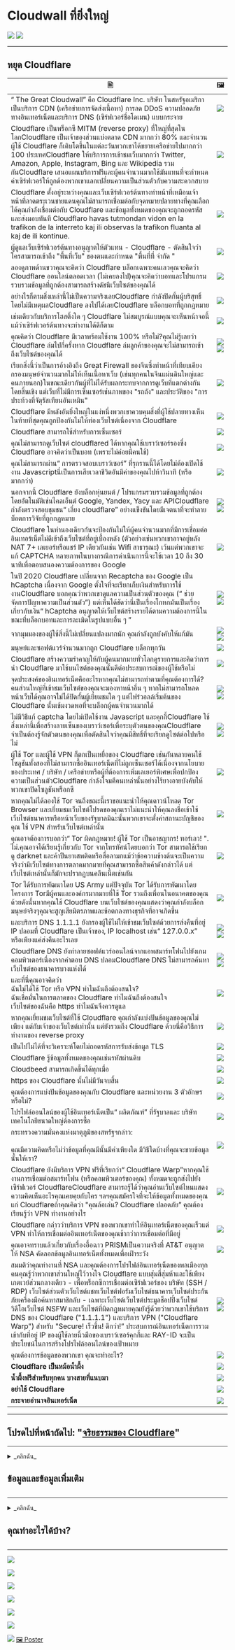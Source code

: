 # Cloudwall ที่ยิ่งใหญ่


![](../image/itsreallythatbad.jpg)
![](../image/telegram/c81238387627b4bfd3dcd60f56d41626.jpg)

---


## หยุด Cloudflare


|  🖹  |  🖼 |
| --- | --- |
|  “ The Great Cloudwall” คือ Cloudflare Inc. บริษัท ในสหรัฐอเมริกาเป็นบริการ CDN (เครือข่ายการจัดส่งเนื้อหา) การลด DDoS ความปลอดภัยทางอินเทอร์เน็ตและบริการ DNS (เซิร์ฟเวอร์ชื่อโดเมน) แบบกระจาย  |  ![](../image/cloudflaredearuser.jpg) |
|  Cloudflare เป็นพร็อกซี MITM (reverse proxy) ที่ใหญ่ที่สุดในโลกCloudflare เป็นเจ้าของส่วนแบ่งตลาด CDN มากกว่า 80% และจำนวนผู้ใช้ Cloudflare ก็เติบโตขึ้นในแต่ละวันพวกเขาได้ขยายเครือข่ายไปมากกว่า 100 ประเทศCloudflare ให้บริการการเข้าชมเว็บมากกว่า Twitter, Amazon, Apple, Instagram, Bing และ Wikipedia รวมกันCloudflare เสนอแผนบริการฟรีและผู้คนจำนวนมากใช้มันแทนที่จะกำหนดค่าเซิร์ฟเวอร์ให้ถูกต้องพวกเขาแลกเปลี่ยนความเป็นส่วนตัวกับความสะดวกสบาย  |  ![](../image/cfmarketshare.jpg)  |
|  Cloudflare ตั้งอยู่ระหว่างคุณและเว็บเซิร์ฟเวอร์ต้นทางทำหน้าที่เหมือนเจ้าหน้าที่ลาดตระเวนชายแดนคุณไม่สามารถเชื่อมต่อกับจุดหมายปลายทางที่คุณเลือกได้คุณกำลังเชื่อมต่อกับ Cloudflare และข้อมูลทั้งหมดของคุณจะถูกถอดรหัสและส่งมอบทันที Cloudflaro havas tutmondan vidon en la trafikon de la interreto kaj ili observas la trafikon fluanta al kaj de ili kontinue. |  ![](../image/border_patrol.jpg)  |
|  ผู้ดูแลเว็บเซิร์ฟเวอร์ต้นทางอนุญาตให้ตัวแทน - Cloudflare - ตัดสินใจว่าใครสามารถเข้าถึง "พื้นที่เว็บ" ของตนและกำหนด "พื้นที่ที่ จำกัด "  |  ![](../image/usershoulddecide.jpg)  |
|  ลองดูภาพด้านขวาคุณจะคิดว่า Cloudflare บล็อกเฉพาะคนเลวคุณจะคิดว่า Cloudflare ออนไลน์ตลอดเวลา (ไม่เคยลงไป)คุณจะคิดว่าบอทและโปรแกรมรวบรวมข้อมูลที่ถูกต้องสามารถสร้างดัชนีเว็บไซต์ของคุณได้  |  ![](../image/howcfwork.jpg)  |
|  อย่างไรก็ตามสิ่งเหล่านี้ไม่เป็นความจริงเลยCloudflare กำลังปิดกั้นผู้บริสุทธิ์โดยไม่มีเหตุผลCloudflare ลงไปได้เลยCloudflare บล็อกบอทที่ถูกกฎหมาย  |  ![](../image/cfdowncfcom.jpg)  |
|  เช่นเดียวกับบริการโฮสติ้งใด ๆ Cloudflare ไม่สมบูรณ์แบบคุณจะเห็นหน้าจอนี้แม้ว่าเซิร์ฟเวอร์ต้นทางจะทำงานได้ดีก็ตาม  |  ![](../image/cfdown2019.jpg) |
|  คุณคิดว่า Cloudflare มีเวลาพร้อมใช้งาน 100% หรือไม่?คุณไม่รู้เลยว่า Cloudflare ล่มไปกี่ครั้งหาก Cloudflare ล่มลูกค้าของคุณจะไม่สามารถเข้าถึงเว็บไซต์ของคุณได้ | ![](../image/cloudflareinternalerror.jpg)<br>![](../image/cloudflareoutage-2020.jpg) |
|  เรียกสิ่งนี้ว่าเป็นการอ้างอิงถึง Great Firewall ของจีนซึ่งทำหน้าที่เทียบเคียงกรองมนุษย์จำนวนมากไม่ให้เห็นเนื้อหาเว็บ (เช่นทุกคนในจีนแผ่นดินใหญ่และคนภายนอก)ในขณะเดียวกันผู้ที่ไม่ได้รับผลกระทบจากการดูเว็บที่แตกต่างกันโดยสิ้นเชิง แต่เว็บที่ไม่มีการเซ็นเซอร์เช่นภาพของ "รถถัง" และประวัติของ "การประท้วงที่จัตุรัสเทียนอันเหมิน" | ![](../image/cloudflarechina.jpg)  |
|  Cloudflare มีพลังอันยิ่งใหญ่ในแง่หนึ่งพวกเขาควบคุมสิ่งที่ผู้ใช้ปลายทางเห็นในท้ายที่สุดคุณถูกป้องกันไม่ให้ท่องเว็บไซต์เนื่องจาก Cloudflare | ![](../image/onemorestep.jpg) |
|  Cloudflare สามารถใช้สำหรับการเซ็นเซอร์ | ![](../image/accdenied.jpg) |
|  คุณไม่สามารถดูเว็บไซต์ cloudflared ได้หากคุณใช้เบราว์เซอร์รองซึ่ง Cloudflare อาจคิดว่าเป็นบอท (เพราะไม่ค่อยมีคนใช้) | ![](../image/cfublock.jpg) |
|  คุณไม่สามารถผ่าน“ การตรวจสอบเบราว์เซอร์” ที่รุกรานนี้ได้โดยไม่ต้องเปิดใช้งาน Javascriptนี่เป็นการเสียเวลาชีวิตอันมีค่าของคุณไปห้าวินาที (หรือมากกว่า) | ![](../image/omsjsck.jpg) |
|  นอกจากนี้ Cloudflare ยังบล็อกหุ่นยนต์ / โปรแกรมรวบรวมข้อมูลที่ถูกต้องโดยอัตโนมัติเช่นไคลเอ็นต์ Google, Yandex, Yacy และ APICloudflare กำลังตรวจสอบชุมชน“ เลี่ยง cloudflare” อย่างแข็งขันโดยมีเจตนาที่จะทำลายบ็อตการวิจัยที่ถูกกฎหมาย | ![](../image/cftestgoogle.jpg)<br>![](../image/htmlalertcloudflare2.jpg) |
|  Cloudflare ในทำนองเดียวกันจะป้องกันไม่ให้ผู้คนจำนวนมากที่มีการเชื่อมต่ออินเทอร์เน็ตไม่ดีเข้าถึงเว็บไซต์ที่อยู่เบื้องหลัง (ตัวอย่างเช่นพวกเขาอาจอยู่หลัง NAT 7+ เลเยอร์หรือแชร์ IP เดียวกันเช่น Wifi สาธารณะ) เว้นแต่พวกเขาจะแก้ CAPTCHA หลายภาพในบางกรณีการดำเนินการนี้จะใช้เวลา 10 ถึง 30 นาทีเพื่อตอบสนองความต้องการของ Google | ![](../image/googlerecaptcha.jpg) |
|  ในปี 2020 Cloudflare เปลี่ยนจาก Recaptcha ของ Google เป็น hCaptcha เนื่องจาก Google ตั้งใจที่จะเรียกเก็บเงินสำหรับการใช้งานCloudflare บอกคุณว่าพวกเขาดูแลความเป็นส่วนตัวของคุณ (“ ช่วยจัดการปัญหาความเป็นส่วนตัว”) แต่เห็นได้ชัดว่านี่เป็นเรื่องโกหกมันเป็นเรื่องเกี่ยวกับเงิน“ hCaptcha อนุญาตให้เว็บไซต์สร้างรายได้ตามความต้องการนี้ในขณะที่บล็อกบอทและการละเมิดในรูปแบบอื่น ๆ ” | ![](../image/fedup_fucking_hcaptcha.jpg)<br>![](../image/hcaptchablockchain.jpg) |
|  จากมุมมองของผู้ใช้สิ่งนี้ไม่เปลี่ยนแปลงมากนัก คุณกำลังถูกบังคับให้แก้มัน | ![](../image/hcaptcha_abrv.jpg)<br>![](../image/hcaptcha_chrome.jpg) |
|  มนุษย์และซอฟต์แวร์จำนวนมากถูก Cloudflare บล็อกทุกวัน | ![](../image/omsnote.jpg) |
|  Cloudflare สร้างความรำคาญให้กับผู้คนมากมายทั่วโลกดูรายการและคิดว่าการนำ Cloudflare มาใช้บนไซต์ของคุณนั้นดีต่อประสบการณ์ของผู้ใช้หรือไม่ |  ![](../image/omsstream.jpg) |
|  จุดประสงค์ของอินเทอร์เน็ตคืออะไรหากคุณไม่สามารถทำตามที่คุณต้องการได้?คนส่วนใหญ่ที่เข้าชมเว็บไซต์ของคุณจะมองหาหน้าอื่น ๆ หากไม่สามารถโหลดหน้าเว็บได้คุณอาจไม่ได้ปิดกั้นผู้เยี่ยมชมใด ๆ แต่ไฟร์วอลล์เริ่มต้นของ Cloudflare นั้นเข้มงวดพอที่จะบล็อกผู้คนจำนวนมากได้ | ![](../image/omsdroid.jpg)<br>![](../image/omsappl.jpg) |
|  ไม่มีวิธีแก้ captcha โดยไม่เปิดใช้งาน Javascript และคุกกี้Cloudflare ใช้สิ่งเหล่านี้เพื่อสร้างลายเซ็นของเบราว์เซอร์เพื่อระบุตัวตนของคุณCloudflare จำเป็นต้องรู้จักตัวตนของคุณเพื่อตัดสินใจว่าคุณมีสิทธิ์ที่จะเรียกดูไซต์ต่อไปหรือไม่ | ![](../image/cferr1010bsig.jpg)<br>![](../image/omsredjs.jpg) |
|  ผู้ใช้ Tor และผู้ใช้ VPN ก็ตกเป็นเหยื่อของ Cloudflare เช่นกันหลายคนใช้โซลูชันทั้งสองที่ไม่สามารถซื้ออินเทอร์เน็ตที่ไม่ถูกเซ็นเซอร์ได้เนื่องจากนโยบายของประเทศ / บริษัท / เครือข่ายหรือผู้ที่ต้องการเพิ่มเลเยอร์พิเศษเพื่อปกป้องความเป็นส่วนตัวCloudflare กำลังโจมตีคนเหล่านั้นอย่างไร้ยางอายบังคับให้พวกเขาปิดโซลูชันพร็อกซี | ![](../image/banvpn2.jpg) |
|  หากคุณไม่ได้ลองใช้ Tor จนถึงขณะนี้เราขอแนะนำให้คุณดาวน์โหลด Tor Browser และเยี่ยมชมเว็บไซต์โปรดของคุณเราไม่แนะนำให้คุณลงชื่อเข้าใช้เว็บไซต์ธนาคารหรือหน้าเว็บของรัฐบาลมิฉะนั้นพวกเขาจะตั้งค่าสถานะบัญชีของคุณ ใช้ VPN สำหรับเว็บไซต์เหล่านั้น | ![](../image/banvpn.jpg) |
|  คุณอาจต้องการบอกว่า“ Tor ผิดกฎหมาย! ผู้ใช้ Tor เป็นอาชญากร! ทอร์เลว! ". ไม่.คุณอาจได้เรียนรู้เกี่ยวกับ Tor จากโทรทัศน์โดยบอกว่า Tor สามารถใช้เรียกดู darknet และค้าปืนยาเสพติดหรือสื่อลามกแม้ว่าข้อความข้างต้นจะเป็นความจริงว่ามีเว็บไซต์ทางการตลาดมากมายที่คุณสามารถซื้อสินค้าดังกล่าวได้ แต่เว็บไซต์เหล่านั้นก็มักจะปรากฏบนคลีนเน็ตเช่นกัน  | ![](../image/whousetor.jpg) |
|  Tor ได้รับการพัฒนาโดย US Army แต่ปัจจุบัน Tor ได้รับการพัฒนาโดยโครงการ Torมีผู้คนและองค์กรมากมายที่ใช้ Tor รวมถึงเพื่อนในอนาคตของคุณด้วยดังนั้นหากคุณใช้ Cloudflare บนเว็บไซต์ของคุณแสดงว่าคุณกำลังบล็อกมนุษย์จริงๆคุณจะสูญเสียมิตรภาพและข้อตกลงทางธุรกิจที่อาจเกิดขึ้น | ![](../image/iusetor_alith.jpg) |
|  และบริการ DNS 1.1.1.1 ยังกรองผู้ใช้ไม่ให้เข้าชมเว็บไซต์ด้วยการส่งคืนที่อยู่ IP ปลอมที่ Cloudflare เป็นเจ้าของ, IP localhost เช่น“ 127.0.0.x” หรือเพียงแค่ส่งคืนอะไรเลย | ![](../image/cferr1016.jpg)<br>![](../image/cferr1016sp.jpg) |
|  Cloudflare DNS ยังทำลายซอฟต์แวร์ออนไลน์จากแอพสมาร์ทโฟนไปยังเกมคอมพิวเตอร์เนื่องจากคำตอบ DNS ปลอมCloudflare DNS ไม่สามารถค้นหาเว็บไซต์ของธนาคารบางแห่งได้ | ![](../image/cfdnsprob.jpg)<br>![](../image/dnsfailtest.jpg) |
|  และที่นี่คุณอาจคิดว่า<br>ฉันไม่ได้ใช้ Tor หรือ VPN ทำไมฉันถึงต้องสนใจ?<br>ฉันเชื่อมั่นในการตลาดของ Cloudflare ทำไมฉันถึงต้องสนใจ<br>เว็บไซต์ของฉันคือ https ทำไมฉันจึงควรดูแล | ![](../image/annoyed.jpg) |
|  หากคุณเยี่ยมชมเว็บไซต์ที่ใช้ Cloudflare คุณกำลังแบ่งปันข้อมูลของคุณไม่เพียง แต่กับเจ้าของเว็บไซต์เท่านั้น แต่ยังรวมถึง Cloudflare ด้วยนี่คือวิธีการทำงานของ reverse proxy | ![](../image/prism_gfe.jpg) |
|  เป็นไปไม่ได้ที่จะวิเคราะห์โดยไม่ถอดรหัสการรับส่งข้อมูล TLS | ![](../image/cfhelp204144518.jpg) |
|  Cloudflare รู้ข้อมูลทั้งหมดของคุณเช่นรหัสผ่านดิบ | ![](../image/cfhelpforum.jpg) |
|  Cloudbeed สามารถเกิดขึ้นได้ทุกเมื่อ | ![](../image/cfbloghtmledit.jpg) |
|  https ของ Cloudflare นั้นไม่มีวันจบสิ้น | ![](../image/sniff2.gif) |
|  คุณต้องการแบ่งปันข้อมูลของคุณกับ Cloudflare และหน่วยงาน 3 ตัวอักษรหรือไม่? | ![](../image/cfstrengthdata.jpg) |
|  โปรไฟล์ออนไลน์ของผู้ใช้อินเทอร์เน็ตเป็น“ ผลิตภัณฑ์” ที่รัฐบาลและ บริษัท เทคโนโลยีขนาดใหญ่ต้องการซื้อ | ![](../image/federalinterest.jpg) |
|  กระทรวงความมั่นคงแห่งมาตุภูมิของสหรัฐฯกล่าว:<br><br>คุณมีความคิดหรือไม่ว่าข้อมูลที่คุณมีนั้นมีค่าเพียงใด มีวิธีใดบ้างที่คุณจะขายข้อมูลนั้นให้เรา?  | ![](../image/dhssaid.jpg) |
|  Cloudflare ยังมีบริการ VPN ฟรีที่เรียกว่า“ Cloudflare Warp”หากคุณใช้งานการเชื่อมต่อสมาร์ทโฟน (หรือคอมพิวเตอร์ของคุณ) ทั้งหมดจะถูกส่งไปยังเซิร์ฟเวอร์ CloudflareCloudflare สามารถรู้ได้ว่าคุณอ่านเว็บไซต์ไหนแสดงความคิดเห็นอะไรคุณเคยคุยกับใคร ฯลฯคุณสมัครใจที่จะให้ข้อมูลทั้งหมดของคุณแก่ Cloudflareถ้าคุณคิดว่า "คุณล้อเล่น? Cloudflare ปลอดภัย” คุณต้องเรียนรู้ว่า VPN ทำงานอย่างไร | ![](../image/howvpnwork.jpg) |
|  Cloudflare กล่าวว่าบริการ VPN ของพวกเขาทำให้อินเทอร์เน็ตของคุณเร็วแต่ VPN ทำให้การเชื่อมต่ออินเทอร์เน็ตของคุณช้ากว่าการเชื่อมต่อที่มีอยู่ | ![](../image/notfastervpn.jpg) |
|  คุณอาจทราบแล้วเกี่ยวกับเรื่องอื้อฉาว PRISMเป็นความจริงที่ AT&T อนุญาตให้ NSA คัดลอกข้อมูลอินเทอร์เน็ตทั้งหมดเพื่อเฝ้าระวัง | ![](../image/prismattnsa.jpg) |
|  สมมติว่าคุณทำงานที่ NSA และคุณต้องการโปรไฟล์อินเทอร์เน็ตของพลเมืองทุกคนคุณรู้ว่าพวกเขาส่วนใหญ่ไว้วางใจ Cloudflare แบบสุ่มสี่สุ่มห้าและใช้เพียงเกตเวย์ส่วนกลางเดียว - เพื่อพร็อกซีการเชื่อมต่อเซิร์ฟเวอร์ของ บริษัท (SSH / RDP) เว็บไซต์ส่วนตัวเว็บไซต์แชทเว็บไซต์ฟอรัมเว็บไซต์ธนาคารเว็บไซต์ประกันภัยเครื่องมือค้นหาสมาชิกลับ - เฉพาะเว็บไซต์เว็บไซต์ประมูลช็อปปิ้งเว็บไซต์วิดีโอเว็บไซต์ NSFW และเว็บไซต์ที่ผิดกฎหมายคุณยังรู้ด้วยว่าพวกเขาใช้บริการ DNS ของ Cloudflare ("1.1.1.1") และบริการ VPN ("Cloudflare Warp") สำหรับ "Secure! เร็วขึ้น! ดีกว่า!” ประสบการณ์อินเทอร์เน็ตการรวมเข้ากับที่อยู่ IP ของผู้ใช้ลายนิ้วมือของเบราว์เซอร์คุกกี้และ RAY-ID จะเป็นประโยชน์ในการสร้างโปรไฟล์ออนไลน์ของเป้าหมาย | ![](../image/edw_snow.jpg)<br>![](../image/peopledonotthink.jpg) |
|  คุณต้องการข้อมูลของพวกเขา คุณจะทำอะไร? | ![](../image/nsaslide_prismcorp.gif) |
|  **Cloudflare เป็นหม้อน้ำผึ้ง** | ![](../image/honeypot.gif) |
|  **น้ำผึ้งฟรีสำหรับทุกคน บางสายที่แนบมา** | ![](../image/iminurtls.jpg) |
|  **อย่าใช้ Cloudflare** | ![](../image/shadycloudflare.jpg) |
|  **กระจายอำนาจอินเทอร์เน็ต** | ![](../image/cfisnotanoption.jpg) |


---


##    โปรดไปที่หน้าถัดไป:  "[จริยธรรมของ Cloudflare](th.ethics.md)"

---

<details>
<summary>_คลิกฉัน_

## ข้อมูลและข้อมูลเพิ่มเติม
</summary>


ที่เก็บนี้เป็นรายชื่อเว็บไซต์ที่อยู่เบื้องหลัง "The Great Cloudwall" ซึ่งบล็อกผู้ใช้ Tor และ CDN อื่น ๆ


**ข้อมูล**
* [Cloudflare Inc.](../cloudflare_inc/)
* [ผู้ใช้ Cloudflare](../cloudflare_users/)
* [โดเมน Cloudflare](../cloudflare_users/domains/)
* [ผู้ใช้ CDN ที่ไม่ใช่ Cloudflare](../not_cloudflare/)
* [ผู้ใช้ Anti-Tor](../anti-tor_users/)


![](../image/goodorbad.jpg)


**ข้อมูลมากกว่านี้**
* **[☞ deCloudflare Subfiles ☜](../subfiles/README.md)**
* [The Great Cloudwall](../pdf/2019-Jeff_Cliff_Book1.txt), [Mr. Jeff Cliff](https://shitposter.club/users/jeffcliff)
  * ดาวน์โหลด: [PDF](../pdf/2019-The_Great_Cloudwall.pdf), [ePUB](../pdf/2019-Jeff_Cliff_The_Great_Cloudwall.epub)
  * eBook ต้นฉบับ (ePUB) ถูกลบโดย BookRix GmbH เนื่องจากการละเมิดลิขสิทธิ์ของเนื้อหา CC0
* [Padlock icon indicates a secure SSL connection established w MITM-ed](https://bugs.debian.org/cgi-bin/bugreport.cgi?bug=831835), Anonymous
* [Block Global Active Adversary Cloudflare](https://trac.torproject.org/projects/tor/ticket/24351), nym-zone
  * ตั๋วถูกทำลายหลายครั้ง
  * [ถูกลบโดยโครงการ Tor](https://lists.torproject.org/pipermail/anti-censorship-team/2020-May/000098.html) [ดูตั๋ว 34175](https://trac.torproject.org/projects/tor/ticket/34175)
  * [ตั๋วที่เก็บล่าสุด 24351](https://web.archive.org/web/20200301013104/https://trac.torproject.org/projects/tor/ticket/24351)
* [Cloudflare Watch](http://www.crimeflare.org:82/)
* [Criticism and controversies](https://en.wikipedia.org/wiki/Cloudflare#Criticism_and_controversies), Wikipedia
* [CloudFlare rap sheet](../subfiles/rapsheet.cloudflare.md)

![](../image/watcloudflare.jpg)


</details>

---

<details>
<summary>_คลิกฉัน_

## คุณทำอะไรได้บ้าง?
</summary>

* [อ่านรายการการดำเนินการที่แนะนำของเราและแบ่งปันกับเพื่อนของคุณ](th.action.md)

* [อ่านเสียงของผู้ใช้คนอื่นและเขียนความคิดของคุณ](../PEOPLE.md)

* ค้นหาบางสิ่ง: [Ansero](https://ansero.nnpaefp7pkadbxxkhz2agtbv2a4g5sgo2fbmv3i7czaua354334uqqad.onion/) ([clearnet](https://ansero.eu.org/)), [Ss \#Search](https://sercxi.nnpaefp7pkadbxxkhz2agtbv2a4g5sgo2fbmv3i7czaua354334uqqad.onion/?ul=th) ([clearnet](https://sercxi.eu.org/))

* อัปเดตรายการโดเมน: [คำแนะนำรายการ](../INSTRUCTION.md).

* [เพิ่ม Cloudflare หรือกิจกรรมที่เกี่ยวข้องกับโครงการในประวัติ](../HISTORY.md)

* [ลองเขียน Tool / Script ใหม่](../tool/)

* [นี่คือ PDF / ePUB ที่จะอ่าน](../pdf/)

* [Help translate deCloudflare](translateData/)


---

### เกี่ยวกับบัญชีปลอม

We รู้เกี่ยวกับการมีอยู่ของบัญชีปลอมที่แอบอ้างเป็นช่องทางการของเราไม่ว่าจะเป็น Twitter, Facebook, Patreon, OpenCollective, Villages เป็นต้น
**เราไม่เคยถามอีเมลของคุณ
เราไม่เคยถามชื่อคุณ
เราไม่เคยถามตัวตนของคุณ
เราไม่เคยถามตำแหน่งของคุณ
เราไม่เคยขอการบริจาคของคุณ
เราไม่เคยถามความคิดเห็นของคุณ
เราไม่เคยขอให้คุณติดตามบนโซเชียลมีเดีย
เราไม่เคยถามโซเชียลมีเดียของคุณ**

# อย่าไว้ใจบัญชีปลอม



---

| 🖼 | 🖼 |
| --- | --- |
| ![](../image/wtfcf.jpg) | ![](../image/omsirl2.jpg) |
| ![](../image/omsirl.jpg) | ![](../image/whydoihavetosolveacaptcha.jpg) |
| ![](../image/fixthedamn.jpg) | ![](../image/imnotarobot.jpg) |

</details>

---


![](../image/twe_lb.jpg)

![](../image/twe_dz.jpg)

![](../image/twe_jb.jpg)

![](../image/twe_ial.jpg)

![](../image/twe_eptg.jpg)

![](../image/eastdakota_1273277839102656515.jpg)

![](../image/stopcf.jpg)  [🖼 Poster](../image/poster)
